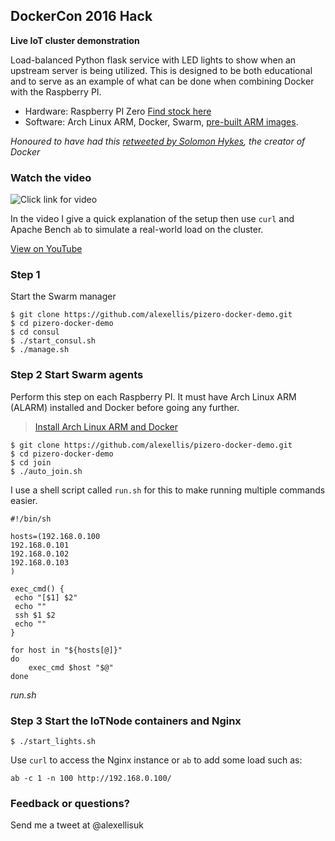 ## DockerCon 2016 Hack

**Live IoT cluster demonstration**

Load-balanced Python flask service with LED lights to show when an upstream server is being utilized. This is designed to be both educational and to serve as an example of what can be done when combining Docker with the Raspberry PI.

* Hardware: Raspberry PI Zero [Find stock here](http://stockalert.alexellis.io/)
* Software: Arch Linux ARM, Docker, Swarm, [pre-built ARM images](https://github.com/alexellis/docker-arm/tree/master/images/armv6).

*Honoured to have had this [retweeted by Solomon Hykes](https://twitter.com/alexellisuk/status/732497170234937344), the creator of Docker*

### Watch the video

![Click link for video](https://pbs.twimg.com/media/CjDxIg-WEAAQ1dk.jpg)

In the video I give a quick explanation of the setup then use `curl` and Apache Bench `ab` to simulate a real-world load on the cluster.

[View on YouTube](https://www.youtube.com/embed/IaKRqBRq6CE)

### Step 1

Start the Swarm manager

```
$ git clone https://github.com/alexellis/pizero-docker-demo.git
$ cd pizero-docker-demo
$ cd consul
$ ./start_consul.sh
$ ./manage.sh
```

### Step 2 Start Swarm agents

Perform this step on each Raspberry PI. It must have Arch Linux ARM (ALARM) installed and Docker before going any further.

> [Install Arch Linux ARM and Docker](http://blog.alexellis.io/dockerswarm-pizero/)

```
$ git clone https://github.com/alexellis/pizero-docker-demo.git
$ cd pizero-docker-demo
$ cd join
$ ./auto_join.sh
```

I use a shell script called `run.sh` for this to make running multiple commands easier.

```
#!/bin/sh

hosts=(192.168.0.100
192.168.0.101
192.168.0.102
192.168.0.103
)

exec_cmd() {
 echo "[$1] $2"
 echo ""
 ssh $1 $2
 echo ""
}

for host in "${hosts[@]}"
do
    exec_cmd $host "$@"
done
```

*run.sh*

### Step 3 Start the IoTNode containers and Nginx

```
$ ./start_lights.sh 
```

Use `curl` to access the Nginx instance or `ab` to add some load such as:

```
ab -c 1 -n 100 http://192.168.0.100/
```

### Feedback or questions?

Send me a tweet at @alexellisuk

